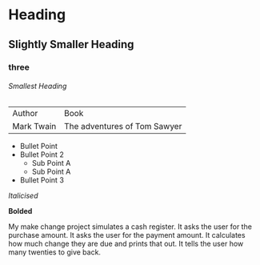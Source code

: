 # Heading

## Slightly Smaller Heading

### three

###### Smallest Heading

<table>
  <tr>
   <td> Author </td>
   <td> Book </td>
 </tr>
  <tr>
   <td> Mark Twain </td>
   <td> The adventures of Tom Sawyer </td>
 </tr>
 </table>

* Bullet Point
* Bullet Point 2
  * Sub Point A
  * Sub Point A
* Bullet Point 3

_Italicised_

**Bolded**

My make change project simulates a cash register.
It asks the user for the purchase amount.
It asks the user for the payment amount.
It calculates how much change they are due and prints that out.
It tells the user how many twenties to give back.
